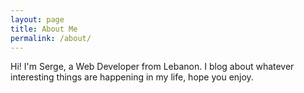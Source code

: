 ```yaml
---
layout: page
title: About Me
permalink: /about/
---
```


Hi! I'm Serge, a Web Developer from Lebanon. I blog about whatever interesting things are happening in my life, hope you enjoy.
